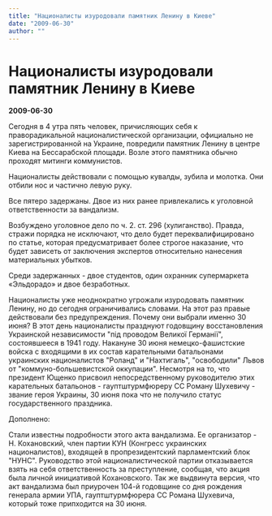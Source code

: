 ```yaml
---
title: "Националисты изуродовали памятник Ленину в Киеве"
date: "2009-06-30"
author: ""
---
```


# Националисты изуродовали памятник Ленину в Киеве

**2009-06-30** 

Сегодня в 4 утра пять человек, причисляющих себя к праворадикальной националистической организации, официально не зарегистрированной на Украине, повредили памятник Ленину в центре Киева на Бессарабской площади. Возле этого памятника обычно проходят митинги коммунистов.

Националисты действовали с помощью кувалды, зубила и молотка. Они отбили нос и частично левую руку.

Все пятеро задержаны. Двое из них ранее привлекались к уголовной ответственности за вандализм.

Возбуждено уголовное дело по ч. 2. ст. 296 (хулиганство). Правда, стражи порядка не исключают, что дело будет переквалифицировано по статье, которая предусматривает более строгое наказание, что будет зависеть от заключения экспертов относительно нанесения материальных убытков.

Среди задержанных - двое студентов, один охранник супермаркета «Эльдорадо» и двое безработных.

Националисты  уже неоднократно  угрожали изуродовать памятник  Ленину, но до сегодня ограничивались словами. На этот раз правые действовали без предупреждения. Почему они выбрали именно 30 июня? В этот день националисты празднуют годовщину восстановления Украинской  независимости "під проводом Великої Германії", состоявшееся в 1941 году. Накануне 30 июня немецко-фашистские войска с входящими в их состав карательными батальонами украинских националистов "Роланд" и "Нахтигаль", "освободили" Львов от "коммуно-большевистской оккупации". Несмотря на то, что президент Ющенко присвоил непосредственному руководителю этих карательных батальонов - гауптштурмфюреру СС Роману Шухевичу - звание героя Украины, 30 июня пока что не получило статус государственного праздника.

Дополнено:

Стали известны подробности этого акта вандализма. Ее организатор - Н. Кохановский, член партии КУН (Конгресс украинских националистов), входящей в пропрезидентский парламентский блок "НУНС". Руководство этой националистической партии отказывается взять на себя ответственность за преступление, сообщая, что акция была личной инициативой Кохановского. Так же выдвинута версия, что акт вандализма был приурочен 104-й годовщине со дня рождения генерала армии УПА, гауптштурмфюрера СС Романа Шухевича, который тоже припходится на 30 июня.